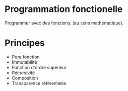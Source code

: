 # Programmation fonctionelle
Programmer avec des fonctions. (au sens mathématique).

# Principes
- Pure fonction
- Immutabilité
- Fonction d'ordre supérieur
- Récursivité
- Composition
- Transparence référentielle
